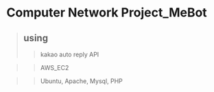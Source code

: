 # Computer Network Project_MeBot
> ## using
>> kakao auto reply API

>> AWS_EC2

>> Ubuntu, Apache, Mysql, PHP
